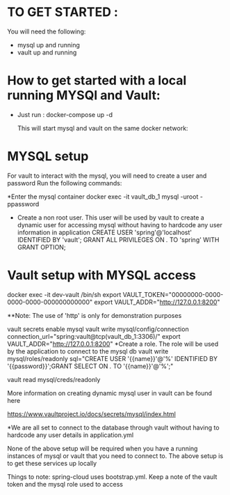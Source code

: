 # TO GET STARTED :
You will need the following:

* mysql up and running
* vault up and running

# How to get started with a local running MYSQl and Vault:

- Just run :
    docker-compose up -d
    
    This will start mysql and vault on the same docker network:
    
# MYSQL setup
   For vault to interact with the mysql, you will need to create a user and password
   Run the following commands:
   
   *Enter the mysql container 
   docker exec -it vault_db_1 mysql -uroot -ppassword
   
   * Create a non root user. This user will be used by vault to create a dynamic user for accessing mysql without having to hardcode any user information in application
   CREATE USER 'spring'@'localhost' IDENTIFIED BY 'vault';
   GRANT ALL PRIVILEGES ON *.* TO 'spring' WITH GRANT OPTION;
   
# Vault setup with MYSQL access 

docker exec -it dev-vault /bin/sh
export VAULT_TOKEN="00000000-0000-0000-0000-000000000000"
export VAULT_ADDR="http://127.0.0.1:8200"

**Note: The use of 'http' is only for demonstration purposes

vault secrets enable mysql
vault write mysql/config/connection connection_url="spring:vault@tcp(vault_db_1:3306)/"
export VAULT_ADDR="http://127.0.0.1:8200"
*Create a role. The role will be used by the application to connect to the mysql db
vault write mysql/roles/readonly sql="CREATE USER '{{name}}'@'%' IDENTIFIED BY '{{password}}';GRANT SELECT ON *.* TO '{{name}}'@'%';"

vault read mysql/creds/readonly

More information on creating dynamic mysql user in vault can be found here

https://www.vaultproject.io/docs/secrets/mysql/index.html

*We are all set to connect to the database through vault without having to hardcode any user details in application.yml

None of the above setup will be required when you have a running instances of mysql or vault that you need to connect to. The above setup is to get these services up locally

Things to note:
spring-cloud uses bootstrap.yml.
Keep a note of the vault token and the mysql role used to access 
  
   
    